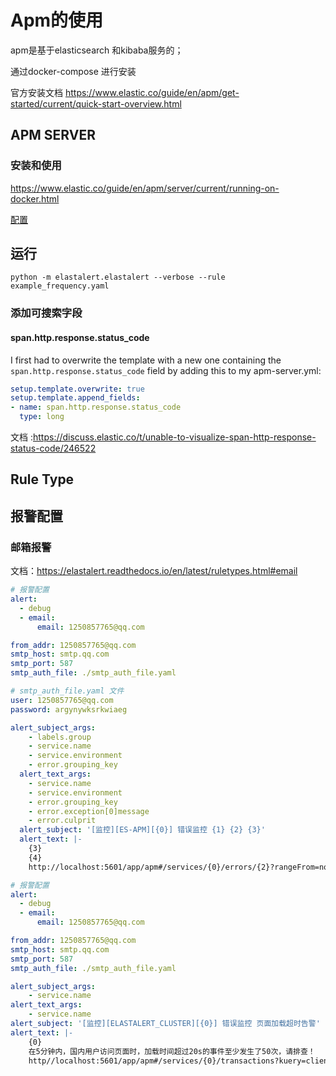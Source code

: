 # Apm的使用

apm是基于elasticsearch 和kibaba服务的；

通过docker-compose 进行安装

官方安装文档 https://www.elastic.co/guide/en/apm/get-started/current/quick-start-overview.html



## APM SERVER

### 安装和使用

https://www.elastic.co/guide/en/apm/server/current/running-on-docker.html

[配置](https://www.elastic.co/guide/en/apm/server/7.9/configuration-template.html)

## 运行

```shell
python -m elastalert.elastalert --verbose --rule example_frequency.yaml
```



### 添加可搜索字段

#### span.http.response.status_code

I first had to overwrite the template with a new one containing the `span.http.response.status_code` field by adding this to my apm-server.yml:

```yaml
setup.template.overwrite: true
setup.template.append_fields:
- name: span.http.response.status_code
  type: long
```

文档 :https://discuss.elastic.co/t/unable-to-visualize-span-http-response-status-code/246522



## Rule Type

## 报警配置

### 邮箱报警

文档：https://elastalert.readthedocs.io/en/latest/ruletypes.html#email

```yaml
# 报警配置
alert:
  - debug
  - email:
      email: 1250857765@qq.com

from_addr: 1250857765@qq.com
smtp_host: smtp.qq.com
smtp_port: 587
smtp_auth_file: ./smtp_auth_file.yaml
```

```yaml
# smtp_auth_file.yaml 文件
user: 1250857765@qq.com
password: argynywksrkwiaeg
```

```yaml
alert_subject_args:
    - labels.group
    - service.name
    - service.environment
    - error.grouping_key
  alert_text_args:
    - service.name
    - service.environment
    - error.grouping_key
    - error.exception[0]message
    - error.culprit
  alert_subject: '[监控][ES-APM][{0}] 错误监控 {1} {2} {3}'
  alert_text: |-
    {3}
    {4}
    http://localhost:5601/app/apm#/services/{0}/errors/{2}?rangeFrom=now-7d&rangeTo=now&environment={1}
```

```yaml
# 报警配置
alert:
  - debug
  - email:
      email: 1250857765@qq.com

from_addr: 1250857765@qq.com
smtp_host: smtp.qq.com
smtp_port: 587
smtp_auth_file: ./smtp_auth_file.yaml

alert_subject_args:
    - service.name
alert_text_args:
    - service.name
alert_subject: '[监控][ELASTALERT_CLUSTER][{0}] 错误监控 页面加载超时告警'
alert_text: |-
    {0}
    在5分钟内，国内用户访问页面时，加载时间超过20s的事件至少发生了50次，请排查！
    http//localhost:5601/app/apm#/services/{0}/transactions?kuery=client.geo.country_iso_code:CN&transactionType=page-load&rangeFrom=now-1d&rangeTo=now
```


